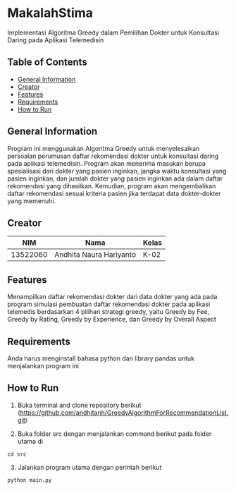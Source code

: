 # MakalahStima
Implementasi Algoritma Greedy dalam Pemilihan Dokter untuk Konsultasi Daring pada Aplikasi Telemedisin

## Table of Contents
* [General Information](#general-information)
* [Creator](#creator)
* [Features](#features)
* [Requirements](#requirements)
* [How to Run](#how-to-run)

## General Information
Program ini menggunakan Algoritma Greedy untuk menyelesaikan persoalan perumusan daftar rekomendasi dokter untuk konsultasi daring pada aplikasi telemedisin. Program akan menerima masukan berupa spesialisasi dari dokter yang pasien inginkan, jangka waktu konsultasi yang pasien inginkan, dan jumlah dokter yang pasien inginkan ada dalam daftar rekomendasi yang dihasilkan. Kemudian, program akan mengembalikan daftar rekomendasi sesuai kriteria pasien jika terdapat data dokter-dokter yang memenuhi.

## Creator
| NIM      | Nama                    | Kelas                                                                                                                                                                                                               |
|----------|-------------------------|--------------------------------------------------------------------------------------------------------------------------------------------------------------------------------------------------------------------------------|
| 13522060 | Andhita Naura Hariyanto    | K-02                                                              |

## Features
Menampilkan daftar rekomendasi dokter dari data dokter yang ada pada program simulasi pembuatan daftar rekomendasi dokter pada aplikasi telemedis berdasarkan 4 pilihan strategi greedy, yaitu Greedy by Fee, Greedy by Rating, Greedy by Experience, dan Greedy by Overall Aspect

## Requirements
Anda harus menginstall bahasa python dan library pandas untuk menjalankan program ini

## How to Run
1. Buka terminal and clone repository berikut (https://github.com/andhitanh/GreedyAlgorithmForRecommendationList.git)

2. Buka folder src dengan menjalankan command berikut pada folder utama di
```
cd src
```

3. Jalankan program utama dengan perintah berikut

```
python main.py
```